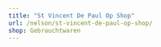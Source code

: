 ```yaml
---
title: "St Vincent De Paul Op Shop"
url: /nelson/st-vincent-de-paul-op-shop/
shop: Gebrauchtwaren
---
```

